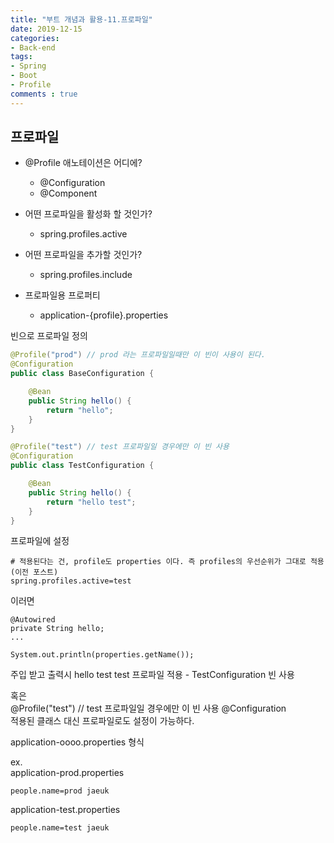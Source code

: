 ```yaml
---
title: "부트 개념과 활용-11.프로파일"
date: 2019-12-15
categories:
- Back-end
tags:
- Spring 
- Boot
- Profile
comments : true
---
```


## 프로파일

- @Profile 애노테이션은 어디에?
  - @Configuration
  - @Component
  
- 어떤 프로파일을 활성화 할 것인가?
  - spring.profiles.active
  
- 어떤 프로파일을 추가할 것인가?
  - spring.profiles.include
  
- 프로파일용 프로퍼티
  - application-{profile}.properties




빈으로 프로파일 정의
~~~java
@Profile("prod") // prod 라는 프로파일일때만 이 빈이 사용이 된다.
@Configuration
public class BaseConfiguration {

    @Bean
    public String hello() {
        return "hello";
    }
}
~~~

~~~java
@Profile("test") // test 프로파일일 경우에만 이 빈 사용
@Configuration
public class TestConfiguration {

    @Bean
    public String hello() {
        return "hello test";
    }
}
~~~

프로파일에 설정
~~~
# 적용된다는 건, profile도 properties 이다. 즉 profiles의 우선순위가 그대로 적용 (이전 포스트)
spring.profiles.active=test 
~~~

이러면 
~~~
@Autowired
private String hello;
...

System.out.println(properties.getName());
~~~
주입 받고 출력시 hello test
test 프로파일 적용 - TestConfiguration 빈 사용


혹은            
@Profile("test") // test 프로파일일 경우에만 이 빈 사용
@Configuration       
적용된 클래스 대신 프로파일로도 설정이 가능하다.

application-oooo.properties 형식   

ex.              
application-prod.properties
~~~
people.name=prod jaeuk
~~~
application-test.properties
~~~
people.name=test jaeuk
~~~





